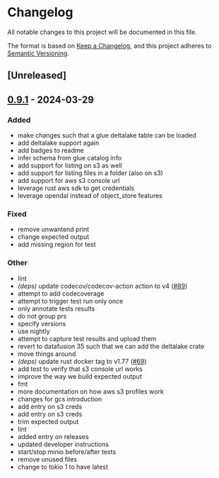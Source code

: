 # Changelog
All notable changes to this project will be documented in this file.

The format is based on [Keep a Changelog](https://keepachangelog.com/en/1.0.0/),
and this project adheres to [Semantic Versioning](https://semver.org/spec/v2.0.0.html).

## [Unreleased]

## [0.9.1](https://github.com/timvw/qv/compare/v0.9.0...v0.9.1) - 2024-03-29

### Added
- make changes such that a glue deltalake table can be loaded
- add deltalake support again
- add badges to readme
- infer schema from glue catalog info
- add support for listing on s3 as well
- add support for listing files in a folder (also on s3)
- add support for aws s3 console url
- leverage rust aws sdk to get credentials
- leverage opendal instead of object_store features

### Fixed
- remove unwantend print
- change expected output
- add missing region for test

### Other
- lint
- *(deps)* update codecov/codecov-action action to v4 ([#89](https://github.com/timvw/qv/pull/89))
- attempt to add codecoverage
- attempt to trigger test run only once
- only annotate tests results
- do not group prs
- specify versions
- use nightly
- attempt to capture test results and upload them
- revert to datafusion 35 such that we can add the deltalake crate
- move things around
- *(deps)* update rust docker tag to v1.77 ([#69](https://github.com/timvw/qv/pull/69))
- add test to verify that s3 console url works
- improve the way we build expected output
- fmt
- more documentation on how aws s3 profiles work
- changes for gcs introduction
- add entry on s3 creds
- add entry on s3 creds
- trim expected output
- lint
- added entry on releases
- updated developer instructions
- start/stop minio before/after tests
- remove unused files
- change to tokio 1 to have latest
